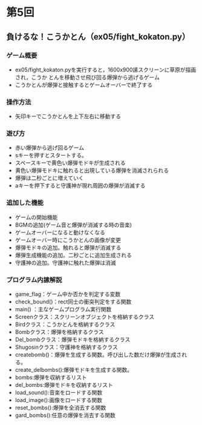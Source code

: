 # 第5回
## 負けるな！こうかとん（ex05/fight_kokaton.py）
### ゲーム概要
- ex05/fight_kokaton.pyを実行すると，1600x900䛾スクリーンに草原が描画され，こうか
とんを移動させ飛び回る爆弾から逃げるゲーム
- こうかとんが爆弾と接触するとゲームオーバーで終了する
### 操作方法
- 矢印キーでこうかとんを上下左右に移動する
### 遊び方
* 赤い爆弾から逃げ回るゲーム
* sキーを押すとスタートする。
* スペースキーで黄色い爆弾モドキが生成される
* 黄色い爆弾モドキに触れると出現している爆弾を消滅されられる
* 爆弾は二秒ごとに増えていく
* aキーを押下すると守護神が現れ周囲の爆弾が消滅する
### 追加した機能
* ゲームの開始機能
* BGMの追加(ゲーム音と爆弾が消滅する時の音楽)
* ゲームオーバーになると動けなくなる
* ゲームオーバー時にこうかとんの画像が変更
* 爆弾モドキの追加。触れると爆弾が消滅する
* 爆弾生成機能の追加。二秒ごとに追加生成される
* 守護神の追加。守護神に触れた爆弾は消滅
### プログラム内䛾解説
* game_flag：ゲーム中か否かを判定する変数
* check_bound()：rect同士の衝突判定をする関数
* main() ：主なゲームプログラム実行関数
* Screenクラス：スクリーンオブジェクトを格納するクラス
* Birdクラス：こうかとんを格納するクラス
* Bombクラス：爆弾を格納するクラス
* Del_bombクラス：爆弾モドキを格納するクラス
* Shugosinクラス：守護神を格納するクラス
* createbomb()：爆弾を生成する関数。呼び出した数だけ爆弾が生成される。
* create_delbombs():爆弾モドキを生成する関数。
* bombs:爆弾を収納するリスト
* del_bombs:爆弾モドキを収納するリスト
* load_sound():音楽をロードする関数
* load_image():画像をロードする関数
* reset_bombs():爆弾を全消去する関数
* gard_bombs():任意の爆弾を消去する関数